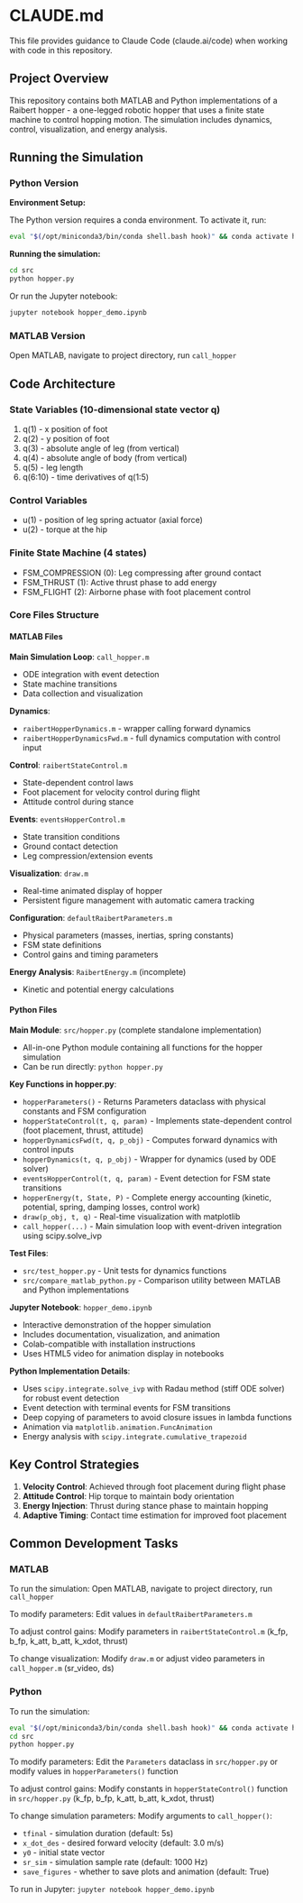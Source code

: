 # CLAUDE.md

This file provides guidance to Claude Code (claude.ai/code) when working with code in this repository.

## Project Overview

This repository contains both MATLAB and Python implementations of a Raibert hopper - a one-legged robotic hopper that uses a finite state machine to control hopping motion. The simulation includes dynamics, control, visualization, and energy analysis.

## Running the Simulation

### Python Version

**Environment Setup:**

The Python version requires a conda environment. To activate it, run:

```bash
eval "$(/opt/miniconda3/bin/conda shell.bash hook)" && conda activate hopper
```

**Running the simulation:**

```bash
cd src
python hopper.py
```

Or run the Jupyter notebook:

```bash
jupyter notebook hopper_demo.ipynb
```

### MATLAB Version

Open MATLAB, navigate to project directory, run `call_hopper`

## Code Architecture

### State Variables (10-dimensional state vector q)
1. q(1) - x position of foot
2. q(2) - y position of foot  
3. q(3) - absolute angle of leg (from vertical)
4. q(4) - absolute angle of body (from vertical)
5. q(5) - leg length
6. q(6:10) - time derivatives of q(1:5)

### Control Variables
- u(1) - position of leg spring actuator (axial force)
- u(2) - torque at the hip

### Finite State Machine (4 states)
- FSM_COMPRESSION (0): Leg compressing after ground contact
- FSM_THRUST (1): Active thrust phase to add energy
- FSM_FLIGHT (2): Airborne phase with foot placement control

### Core Files Structure

#### MATLAB Files

**Main Simulation Loop**: `call_hopper.m`
- ODE integration with event detection
- State machine transitions
- Data collection and visualization

**Dynamics**:
- `raibertHopperDynamics.m` - wrapper calling forward dynamics
- `raibertHopperDynamicsFwd.m` - full dynamics computation with control input

**Control**: `raibertStateControl.m`
- State-dependent control laws
- Foot placement for velocity control during flight
- Attitude control during stance

**Events**: `eventsHopperControl.m`
- State transition conditions
- Ground contact detection
- Leg compression/extension events

**Visualization**: `draw.m`
- Real-time animated display of hopper
- Persistent figure management with automatic camera tracking

**Configuration**: `defaultRaibertParameters.m`
- Physical parameters (masses, inertias, spring constants)
- FSM state definitions
- Control gains and timing parameters

**Energy Analysis**: `RaibertEnergy.m` (incomplete)
- Kinetic and potential energy calculations

#### Python Files

**Main Module**: `src/hopper.py` (complete standalone implementation)
- All-in-one Python module containing all functions for the hopper simulation
- Can be run directly: `python hopper.py`

**Key Functions in hopper.py**:
- `hopperParameters()` - Returns Parameters dataclass with physical constants and FSM configuration
- `hopperStateControl(t, q, param)` - Implements state-dependent control (foot placement, thrust, attitude)
- `hopperDynamicsFwd(t, q, p_obj)` - Computes forward dynamics with control inputs
- `hopperDynamics(t, q, p_obj)` - Wrapper for dynamics (used by ODE solver)
- `eventsHopperControl(t, q, param)` - Event detection for FSM state transitions
- `hopperEnergy(t, State, P)` - Complete energy accounting (kinetic, potential, spring, damping losses, control work)
- `draw(p_obj, t, q)` - Real-time visualization with matplotlib
- `call_hopper(...)` - Main simulation loop with event-driven integration using scipy.solve_ivp

**Test Files**:
- `src/test_hopper.py` - Unit tests for dynamics functions
- `src/compare_matlab_python.py` - Comparison utility between MATLAB and Python implementations

**Jupyter Notebook**: `hopper_demo.ipynb`
- Interactive demonstration of the hopper simulation
- Includes documentation, visualization, and animation
- Colab-compatible with installation instructions
- Uses HTML5 video for animation display in notebooks

**Python Implementation Details**:
- Uses `scipy.integrate.solve_ivp` with Radau method (stiff ODE solver) for robust event detection
- Event detection with terminal events for FSM transitions
- Deep copying of parameters to avoid closure issues in lambda functions
- Animation via `matplotlib.animation.FuncAnimation`
- Energy analysis with `scipy.integrate.cumulative_trapezoid`

## Key Control Strategies

1. **Velocity Control**: Achieved through foot placement during flight phase
2. **Attitude Control**: Hip torque to maintain body orientation
3. **Energy Injection**: Thrust during stance phase to maintain hopping
4. **Adaptive Timing**: Contact time estimation for improved foot placement

## Common Development Tasks

### MATLAB

To run the simulation: Open MATLAB, navigate to project directory, run `call_hopper`

To modify parameters: Edit values in `defaultRaibertParameters.m`

To adjust control gains: Modify parameters in `raibertStateControl.m` (k_fp, b_fp, k_att, b_att, k_xdot, thrust)

To change visualization: Modify `draw.m` or adjust video parameters in `call_hopper.m` (sr_video, ds)

### Python

To run the simulation:
```bash
eval "$(/opt/miniconda3/bin/conda shell.bash hook)" && conda activate hopper
cd src
python hopper.py
```

To modify parameters: Edit the `Parameters` dataclass in `src/hopper.py` or modify values in `hopperParameters()` function

To adjust control gains: Modify constants in `hopperStateControl()` function in `src/hopper.py` (k_fp, b_fp, k_att, b_att, k_xdot, thrust)

To change simulation parameters: Modify arguments to `call_hopper()`:
- `tfinal` - simulation duration (default: 5s)
- `x_dot_des` - desired forward velocity (default: 3.0 m/s)
- `y0` - initial state vector
- `sr_sim` - simulation sample rate (default: 1000 Hz)
- `save_figures` - whether to save plots and animation (default: True)

To run in Jupyter: `jupyter notebook hopper_demo.ipynb`